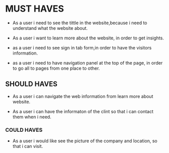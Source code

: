 # MUST HAVES

- As a user i need to see the tittle in the website,because i need to understand
  what the website about.

- As a user i want to learn more about the website, in order to get insights.

- as a user i need to see sign in tab form,in order to have the visitors
  information.

- as a user i need to have navigation panel at the top of the page, in order to
  go all to pages from one place to other.

## SHOULD HAVES

- As a user i can navigate the web information from learn more about website.

- As a user i can have the informaton of the clint so that i can contact them
  when i need.

### COULD HAVES

- As a user i would like see the picture of the company and location, so that i
  can visit.
